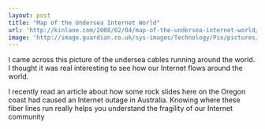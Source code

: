 ```yaml
---
layout: post
title: "Map of the Undersea Internet World"
url: 'http://kinlane.com/2008/02/04/map-of-the-undersea-internet-world/'
image: 'http://image.guardian.co.uk/sys-images/Technology/Pix/pictures/2008/02/01/SeaCableHi.jpg'
---
```


[<img class="c1" src="http://image.guardian.co.uk/sys-images/Technology/Pix/pictures/2008/02/01/SeaCableHi.jpg" alt="" border="0" />][1]I came across this picture of the undersea cables running around the world. I thought it was real interesting to see how our Internet flows around the world.

I recently read an article about how some rock slides here on the Oregon coast had caused an Internet outage in Australia. Knowing where these fiber lines run really helps you understand the fragility of our Internet community

   [1]: http://image.guardian.co.uk/sys-images/Technology/Pix/pictures/2008/02/01/SeaCableHi.jpg
